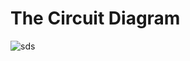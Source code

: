 # The Circuit Diagram
![sds](https://user-images.githubusercontent.com/112697142/200821729-11d3bc00-2ea3-4230-8503-7003dde01c4c.PNG)
